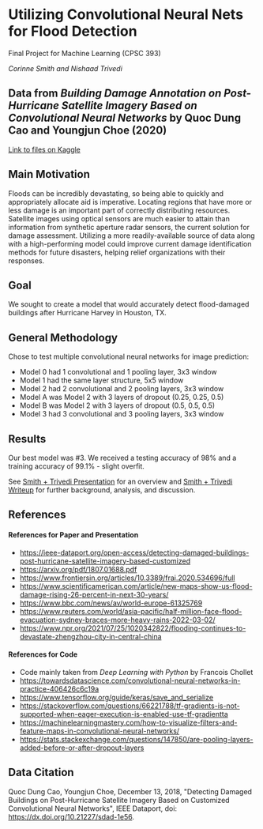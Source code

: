 # Utilizing Convolutional Neural Nets for Flood Detection
Final Project for Machine Learning (CPSC 393)

*Corinne Smith and Nishaad Trivedi* 

## Data from *Building Damage Annotation on Post-Hurricane Satellite Imagery Based on Convolutional Neural Networks* by Quoc Dung Cao and Youngjun Choe (2020)
[Link to files on Kaggle](https://www.kaggle.com/datasets/kmader/satellite-images-of-hurricane-damage)

## Main Motivation
Floods can be incredibly devastating, so being able to quickly and appropriately allocate aid is imperative. Locating regions that have more or less damage is an important part of correctly distributing resources. Satellite images using optical sensors are much easier to attain than information from synthetic aperture radar sensors, the current solution for damage assessment. Utilizing a more readily-available source of data along with a high-performing model could improve current damage identification methods for future disasters, helping relief organizations with their responses. 

## Goal
We sought to create a model that would accurately detect flood-damaged buildings after Hurricane Harvey in Houston, TX.

## General Methodology
Chose to test multiple convolutional neural networks for image prediction:
- Model 0 had 1 convolutional and 1 pooling layer, 3x3 window
- Model 1 had the same layer structure, 5x5 window
- Model 2 had 2 convolutional and 2 pooling layers, 3x3 window
- Model A was Model 2 with 3 layers of dropout (0.25, 0.25, 0.5)
- Model B was Model 2 with 3 layers of dropout (0.5, 0.5, 0.5)
- Model 3 had 3 convolutional and 3 pooling layers, 3x3 window

## Results
Our best model was #3. We received a testing accuracy of 98% and a training accuracy of 99.1% - slight overfit.

See [Smith + Trivedi Presentation](https://github.com/corinneorpaige/flood-detection/blob/b6e15167af32206029e4d3c2bf9f559f09783bdd/Smith%20+%20Trivedi%20Presentation.pdf) for an overview and [Smith + Trivedi Writeup](https://github.com/corinneorpaige/flood-detection/blob/b6e15167af32206029e4d3c2bf9f559f09783bdd/Smith%20+%20Trivedi%20Paper.pdf) for further background, analysis, and discussion.

## References

#### References for Paper and Presentation
- https://ieee-dataport.org/open-access/detecting-damaged-buildings-post-hurricane-satellite-imagery-based-customized
- https://arxiv.org/pdf/1807.01688.pdf
- https://www.frontiersin.org/articles/10.3389/frai.2020.534696/full
- https://www.scientificamerican.com/article/new-maps-show-us-flood-damage-rising-26-percent-in-next-30-years/
- https://www.bbc.com/news/av/world-europe-61325769
- https://www.reuters.com/world/asia-pacific/half-million-face-flood-evacuation-sydney-braces-more-heavy-rains-2022-03-02/
- https://www.npr.org/2021/07/25/1020342822/flooding-continues-to-devastate-zhengzhou-city-in-central-china

#### References for Code
- Code mainly taken from *Deep Learning with Python* by Francois Chollet
- https://towardsdatascience.com/convolutional-neural-networks-in-practice-406426c6c19a
- https://www.tensorflow.org/guide/keras/save_and_serialize
- https://stackoverflow.com/questions/66221788/tf-gradients-is-not-supported-when-eager-execution-is-enabled-use-tf-gradientta
- https://machinelearningmastery.com/how-to-visualize-filters-and-feature-maps-in-convolutional-neural-networks/
- https://stats.stackexchange.com/questions/147850/are-pooling-layers-added-before-or-after-dropout-layers

## Data Citation
Quoc Dung Cao, Youngjun Choe, December 13, 2018, "Detecting Damaged Buildings on Post-Hurricane Satellite Imagery Based on Customized Convolutional Neural Networks", IEEE Dataport, doi: https://dx.doi.org/10.21227/sdad-1e56.

